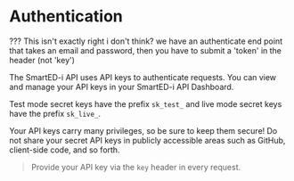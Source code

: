 # Authentication

??? This isn't exactly right i don't think? we have an authenticate end point that takes an email and password, then you have to submit a 'token' in the header (not 'key') 

The SmartED-i API uses API keys to authenticate requests. You can view and manage your API keys in your SmartED-i API Dashboard.

Test mode secret keys have the prefix `sk_test_` and live mode secret keys have the prefix `sk_live_`.

Your API keys carry many privileges, so be sure to keep them secure! Do not share your secret API keys in publicly accessible areas such as GitHub, client-side code, and so forth.

> Provide your API key via the `key` header in every request.